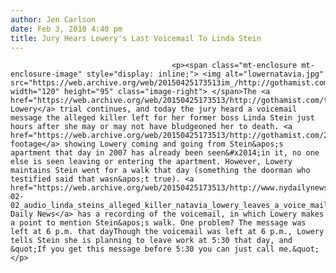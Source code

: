 ```yaml
---
author: Jen Carlson
date: Feb 3, 2010 4:40 pm
title: Jury Hears Lowery's Last Voicemail To Linda Stein
---
```


	
										<p><span class="mt-enclosure mt-enclosure-image" style="display: inline;"> <img alt="lowernatavia.jpg" src="https://web.archive.org/web/20150425173513im_/http://gothamist.com/attachments/arts_jen/lowernatavia.jpg" width="120" height="95" class="image-right"> </span>The <a href="https://web.archive.org/web/20150425173513/http://gothamist.com/tags/natavialowery">Natavia Lowery</a> trial continues, and today the jury heard a voicemail message the alleged killer left for her former boss Linda Stein just hours after she may or may not have bludgeoned her to death. <a href="https://web.archive.org/web/20150425173513/http://gothamist.com/2010/01/27/surveillance_footage_shown_at_lower.php">Surveillance footage</a> showing Lowery coming and going from Stein&apos;s apartment that day in 2007 has already been seen&#x2014;in it, no one else is seen leaving or entering the apartment. However, Lowery maintains Stein went for a walk that day (something the doorman who testified said that wasn&apos;t true). <a href="https://web.archive.org/web/20150425173513/http://www.nydailynews.com/news/ny_crime/2010/02/02/2010-02-02_audio_linda_steins_alleged_killer_natavia_lowery_leaves_a_voice_mail_alibi_after.html">The Daily News</a> has a recording of the voicemail, in which Lowery makes a point to mention Stein&apos;s walk. One problem? The message was left at 6 p.m. that dayThough the voicemail was left at 6 p.m., Lowery tells Stein she is planning to leave work at 5:30 that day, and &quot;If you get this message before 5:30 you can just call me.&quot;</p>					
										
									
				